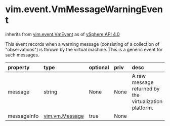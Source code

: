 vim.event.VmMessageWarningEvent
===============================
inherits from [vim.event.VmEvent](docs/vim.event.VmEvent.md)
as of [vSphere API 4.0](vim.version.md#vim.version.version5)


This event records when a warning message (consisting of a collection of "observations")  is thrown by the virtual machine. This is a generic event for such messages.

| property | type | optional | priv | desc |
|:---------|:-----|:---------|:-----|:-----|
| message | string | None | None | A raw message returned by the virtualization platform. |
| messageInfo | [vim.vm.Message](vim.vm.Message.md "vim.vm.Message") | true | None |  |


